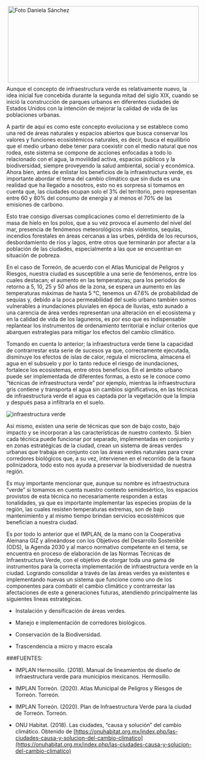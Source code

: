<p>
   <a title="ir a Otras Publicaciones de este Autor" href="http://www.trcimplan.gob.mx/autores/olga-daniela-sanchez-valles.html"><img class="img-responsive contenido-imagen" src="../imagenes/128/arq-olga-daniela-sanchez-valles-top2.png" align="right" alt="Foto Daniela Sánchez" width="500" height="200"></a>

</p>

</br></br></br></br></br></br></br>
---

Aunque el concepto de infraestructura verde es relativamente nuevo, la idea inicial fue concebida durante la segunda mitad del siglo XIX, cuando se inició la construcción de parques urbanos en diferentes ciudades de Estados Unidos con la intención de mejorar la calidad de vida de las poblaciones urbanas.

A partir de aquí es como este concepto evoluciona y se establece como una red de áreas naturales y espacios abiertos que busca conservar los valores y funciones ecosistémicos naturales, es decir, busca el equilibrio que el medio urbano debe tener para coexistir con el medio natural que nos rodea, este sistema se compone de acciones enfocadas a todo lo relacionado con el agua, la movilidad activa, espacios públicos y la biodiversidad, siempre proveyendo la salud ambiental, social y económica.
Ahora bien, antes de enlistar los beneficios de la infraestructura verde, es importante abordar el tema del cambio climático que sin duda es una realidad que ha llegado a nosotros, esto no es sorpresa si tomamos en cuenta que, las ciudades ocupan solo el 3% del territorio, pero representan entre 60 y 80% del consumo de energía y al menos el 70% de las emisiones de carbono.

Esto trae consigo diversas complicaciones como el derretimiento de la masa de hielo en los polos, que a su vez provoca el aumento del nivel del mar, presencia de fenómenos meteorológicos más violentos, sequías, incendios forestales en áreas cercanas a las urbes, pérdida de los recursos, desbordamiento de ríos y lagos, entre otros que terminarán por afectar a la población de las ciudades, especialmente a las que se encuentran en situación de pobreza.

En el caso de Torreón, de acuerdo con el Atlas Municipal de Peligros y Riesgos, nuestra ciudad es susceptible a una serie de fenómenos, entre los cuales destacan; el aumento en las temperaturas; para los periodos de retorno a 5, 10, 25 y 50 años de la zona, se espera un aumento en las temperaturas máximas de hasta 5 °C, tenemos un 47.6% de probabilidad de sequías y, debido a la poca permeabilidad del suelo urbano también somos vulnerables a inundaciones pluviales en época de lluvias, esto aunado a una carencia de área verdes representan una alteración en el ecosistema y en la calidad de vida de los laguneros, es por eso que es indispensable replantear los instrumentos de ordenamiento territorial e incluir criterios que abarquen estrategias para mitigar los efectos  del cambio climático.

Tomando en cuenta lo anterior; la infraestructura verde tiene la capacidad de contrarrestar esta serie de sucesos ya que, correctamente ejecutada, disminuye los efectos de islas de calor, regula el microclima, almacena el agua en el subsuelo y por lo tanto reduce el riesgo de inundaciones, fortalece los ecosistemas, entre otros beneficios. En el ámbito urbano puede ser implementada de diferentes formas, a esto se le conoce como “técnicas de infraestructura verde” por ejemplo, mientras la infraestructura gris contiene y transporta el agua sin cambios significativos, en las técnicas de infraestructura verde el agua es captada por la vegetación que la limpia y después pasa a infiltrarla en el suelo.


<img class="img-responsive" src="infraestructura-verde-torreon-oct-2021/ima01.jpg" alt="infraestructura verde">

Así mismo, existen una serie de técnicas que son de bajo costo, bajo impacto y se incorporan a las características de nuestro contexto. Si bien cada técnica puede funcionar por separado, implementadas en conjunto y en zonas estratégicas de la ciudad, crean un sistema de áreas verdes urbanas que trabaja en conjunto con las áreas verdes naturales para crear corredores biológicos que, a su vez, intervienen en el recorrido de la fauna polinizadora, todo esto nos ayuda a preservar la biodiversidad de nuestra región.

Es muy importante mencionar que, aunque su nombre es infraestructura “verde” si tomamos en cuenta nuestro contexto semidesértico, los espacios provistos de esta técnica no necesariamente responden a estas tonalidades, ya que es importante implementar las especies propias de la región, las cuales resisten temperaturas extremas, son de bajo mantenimiento y al mismo tiempo brindan servicios ecosistémicos que benefician a nuestra ciudad.

Es por todo lo anterior que el IMPLAN, de la mano con la Cooperativa Alemana GIZ y alineándose con los Objetivos del Desarrollo Sostenible (ODS), la Agenda 2030 y al marco normativo competente en el tema, se encuentra en proceso de elaboración de las Normas Técnicas de Infraestructura Verde, con el objetivo de otorgar toda una gama de instrumentos para la correcta implementación de infraestructura verde en la ciudad. Logrando consolidar a través de las áreas verdes ya existentes e implementando nuevas un sistema que funcione como uno de los componentes para combatir el cambio climático y contrarrestar las afectaciones de este a generaciones futuras, atendiendo principalmente las siguientes líneas estratégicas.


- Instalación y densificación de áreas verdes.

- Manejo e implementación de corredores biológicos.

- Conservación de la Biodiversidad.

- Trascendencia a micro y macro escala


###FUENTES:

- IMPLAN Hermosillo. (2018). Manual de lineamientos de diseño de infraestructura verde para municipios mexicanos. Hermosillo.

- IMPLAN Torreón. (2020). Atlas Municipal de Peligros y Riesgos de Torreón. Torreón.

- IMPLAN Torreón. (2020). Plan de Infraestructura Verde para la ciudad de Torreón. Torreón.

- ONU Habitat. (2018). Las ciudades, “causa y solución” del cambio climático. Obtenido de [https://onuhabitat.org.mx/index.php/las-ciudades-causa-y-solucion-del-cambio-climatico](https://onuhabitat.org.mx/index.php/las-ciudades-causa-y-solucion-del-cambio-climatico)
